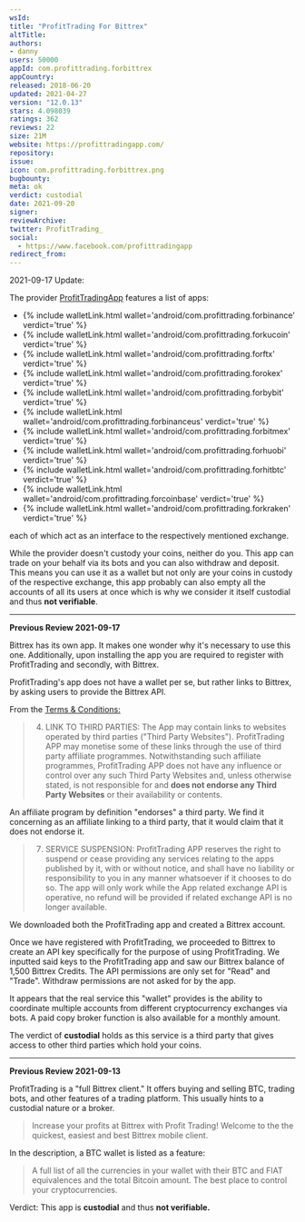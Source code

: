 ```yaml
---
wsId: 
title: "ProfitTrading For Bittrex"
altTitle: 
authors:
- danny
users: 50000
appId: com.profittrading.forbittrex
appCountry: 
released: 2018-06-20
updated: 2021-04-27
version: "12.0.13"
stars: 4.098039
ratings: 362
reviews: 22
size: 21M
website: https://profittradingapp.com/
repository: 
issue: 
icon: com.profittrading.forbittrex.png
bugbounty: 
meta: ok
verdict: custodial
date: 2021-09-20
signer: 
reviewArchive:
twitter: ProfitTrading_
social:
  - https://www.facebook.com/profittradingapp
redirect_from:
---
```


2021-09-17 Update:

The provider [ProfitTradingApp](https://play.google.com/store/apps/dev?id=6470884744111312194) features a list of apps:

* {% include walletLink.html wallet='android/com.profittrading.forbinance' verdict='true' %}
* {% include walletLink.html wallet='android/com.profittrading.forkucoin' verdict='true' %}
* {% include walletLink.html wallet='android/com.profittrading.forftx' verdict='true' %}
* {% include walletLink.html wallet='android/com.profittrading.forokex' verdict='true' %}
* {% include walletLink.html wallet='android/com.profittrading.forbybit' verdict='true' %}
* {% include walletLink.html wallet='android/com.profittrading.forbinanceus' verdict='true' %}
* {% include walletLink.html wallet='android/com.profittrading.forbitmex' verdict='true' %}
* {% include walletLink.html wallet='android/com.profittrading.forhuobi' verdict='true' %}
* {% include walletLink.html wallet='android/com.profittrading.forhitbtc' verdict='true' %}
* {% include walletLink.html wallet='android/com.profittrading.forcoinbase' verdict='true' %}
* {% include walletLink.html wallet='android/com.profittrading.forkraken' verdict='true' %}

each of which act as an interface to the respectively mentioned exchange.

While the provider doesn't custody your coins, neither do you. This app can trade on your behalf via its bots and you can also withdraw and deposit. This means you can use it as a wallet but not only are your coins in custody of the respective exchange, this app probably can also empty all the accounts of all its users at once which is why we consider it itself custodial and thus **not verifiable**.

---
**Previous Review 2021-09-17**

Bittrex has its own app. It makes one wonder why it's necessary to use this one. Additionally, upon installing the app you are required to register with ProfitTrading and secondly, with Bittrex.

ProfitTrading's app does not have a wallet per se, but rather links to Bittrex, by asking users to provide the Bittrex API.

From the [Terms & Conditions:](https://profittradingapp.com/terms_conditions.html)

> 4. LINK TO THIRD PARTIES: The App may contain links to websites operated by third parties ("Third Party Websites"). ProfitTrading APP may monetise some of these links through the use of third party affiliate programmes. Notwithstanding such affiliate programmes, ProfitTrading APP does not have any influence or control over any such Third Party Websites and, unless otherwise stated, is not responsible for and **does not endorse any Third Party Websites** or their availability or contents.

An affiliate program by definition "endorses" a third party. We find it concerning as an affiliate linking to a third party, that it would claim that it does not endorse it. 

> 7. SERVICE SUSPENSION: ProfitTrading APP reserves the right to suspend or cease providing any services relating to the apps published by it, with or without notice, and shall have no liability or responsibility to you in any manner whatsoever if it chooses to do so. The app will only work while the App related exchange API is operative, no refund will be provided if related exchange API is no longer available.

We downloaded both the ProfitTrading app and created a Bittrex account. 

Once we have registered with ProfitTrading, we proceeded to Bittrex to create an API key specifically for the purpose of using ProfitTrading. We inputted said keys to the ProfitTrading app and saw our Bittrex balance of 1,500 Bittrex Credits. The API permissions are only set for "Read" and "Trade". Withdraw permissions are not asked for by the app.

It appears that the real service this "wallet" provides is the ability to coordinate multiple accounts from different cryptocurrency exchanges via bots. A paid copy broker function is also available for a monthly amount. 

The verdict of **custodial** holds as this service is a third party that gives access to other third parties which hold your coins. 

---
**Previous Review 2021-09-13**

ProfitTrading is a "full Bittrex client." It offers buying and selling BTC, trading bots, and other features of a trading platform. This usually hints to a custodial nature or a broker.

> Increase your profits at Bittrex with Profit Trading! Welcome to the the quickest, easiest and best Bittrex mobile client. 

In the description, a BTC wallet is listed as a feature:

> A full list of all the currencies in your wallet with their BTC and FIAT equivalences and the total Bitcoin amount. The best place to control your cryptocurrencies.

Verdict: This app is **custodial** and thus **not verifiable.**

